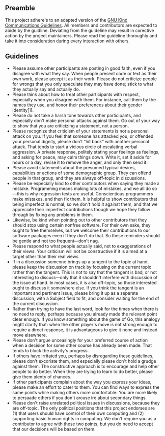 ## Preamble
This project adhere's to an adapted version of the [GNU Kind Communications Guidelines](https://www.gnu.org/philosophy/kind-communication.html). All members and contributors are expected to abide by the guidline. Deviating from the guideline may result in corective action by the project maintainers. Please read the guideline thoroughly and take it into consideration during every interaction with others.

## Guidelines
- Please assume other participants are posting in good faith, even if you disagree with what they say. When people present code or text as their own work, please accept it as their work. Please do not criticize people for wrongs that you only speculate they may have done; stick to what they actually say and actually do.
- Please think about how to treat other participants with respect, especially when you disagree with them. For instance, call them by the names they use, and honor their preferences about their gender identity[1].
- Please do not take a harsh tone towards other participants, and especially don't make personal attacks against them. Go out of your way to show that you are criticizing a statement, not a person.
- Please recognize that criticism of your statements is not a personal attack on you. If you feel that someone has attacked you, or offended your personal dignity, please don't “hit back” with another personal attack. That tends to start a vicious circle of escalating verbal aggression. A private response, politely stating your feelings as feelings, and asking for peace, may calm things down. Write it, set it aside for hours or a day, revise it to remove the anger, and only then send it.
- Please avoid statements about the presumed typical desires, capabilities or actions of some demographic group. They can offend people in that group, and they are always off-topic in discussions.
- Please be especially kind to other contributors when saying they made a mistake. Programming means making lots of mistakes, and we all do so—this is why regression tests are useful. Conscientious programmers make mistakes, and then fix them. It is helpful to show contributors that being imperfect is normal, so we don't hold it against them, and that we appreciate their imperfect contributions though we hope they follow through by fixing any problems in them.
- Likewise, be kind when pointing out to other contributors that they should stop using certain nonfree software. For their own sake, they ought to free themselves, but we welcome their contributions to our software packages even if they don't do that. So these reminders should be gentle and not too frequent—don't nag.
- Please respond to what people actually said, not to exaggerations of their views. Your criticism will not be constructive if it is aimed at a target other than their real views.
- If in a discussion someone brings up a tangent to the topic at hand, please keep the discussion on track by focusing on the current topic rather than the tangent. This is not to say that the tangent is bad, or not interesting to discuss—only that it shouldn't interfere with discussion of the issue at hand. In most cases, it is also off-topic, so those interested ought to discuss it somewhere else. If you think the tangent is an important and pertinent issue, please bring it up as a separate discussion, with a Subject field to fit, and consider waiting for the end of the current discussion.
- Rather than trying to have the last word, look for the times when there is no need to reply, perhaps because you already made the relevant point clear enough. If you know something about the game of Go, this analogy might clarify that: when the other player's move is not strong enough to require a direct response, it is advantageous to give it none and instead move elsewhere.
- Please don't argue unceasingly for your preferred course of action when a decision for some other course has already been made. That tends to block the activity's progress.
- If others have irritated you, perhaps by disregarding these guidelines, please don't excoriate them, and especially please don't hold a grudge against them. The constructive approach is to encourage and help other people to do better. When they are trying to learn to do better, please give them plenty of chances.
- If other participants complain about the way you express your ideas, please make an effort to cater to them. You can find ways to express the same points while making others more comfortable. You are more likely to persuade others if you don't arouse ire about secondary things.
- Please don't raise unrelated political issues in discussions, because they are off-topic. The only political positions that this project endorses are (1) that users should have control of their own computing and (2) supporting basic human rights in computing. We don't require you as a contributor to agree with these two points, but you do need to accept that our decisions will be based on them.
